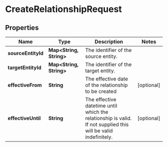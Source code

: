

# CreateRelationshipRequest


## Properties

| Name | Type | Description | Notes |
|------------ | ------------- | ------------- | -------------|
|**sourceEntityId** | **Map&lt;String, String&gt;** | The identifier of the source entity. |  |
|**targetEntityId** | **Map&lt;String, String&gt;** | The identifier of the target entity. |  |
|**effectiveFrom** | **String** | The effective date of the relationship to be created |  [optional] |
|**effectiveUntil** | **String** | The effective datetime until which the relationship is valid. If not supplied this will be valid indefinitely. |  [optional] |



